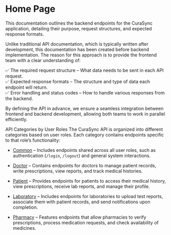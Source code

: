 # Home Page


This documentation outlines the backend endpoints for the CuraSync application, detailing their purpose, request structures, and expected response formats.

Unlike traditional API documentation, which is typically written after development, this documentation has been created before backend implementation. The reason for this approach is to provide the frontend team with a clear understanding of:

✅ The required request structure – What data needs to be sent in each API request.<br>
✅ Expected response formats – The structure and type of data each endpoint will return.<br>
✅ Error handling and status codes – How to handle various responses from the backend.

By defining the API in advance, we ensure a seamless integration between frontend and backend development, allowing both teams to work in parallel efficiently.


API Categories by User Roles
The CuraSync API is organized into different categories based on user roles. Each category contains endpoints specific to that role’s functionality:

  - [Common](Common.md) – Includes endpoints shared across all user roles, such as authentication (`/login`, `/logout`) and general system interactions.

  - [Doctor](Doctor.md)  – Contains endpoints for doctors to manage patient records, write prescriptions, view reports, and track medical histories.

  - [Patient](Patient.md)  – Provides endpoints for patients to access their medical history, view prescriptions, receive lab reports, and manage their profile.

  - [Laboratory](Laboratory.md)  – Includes endpoints for laboratories to upload test reports, associate them with patient records, and send notifications upon completion.

  - [Pharmacy](Pharmacy.md)  – Features endpoints that allow pharmacies to verify prescriptions, process medication requests, and check availability of medicines.